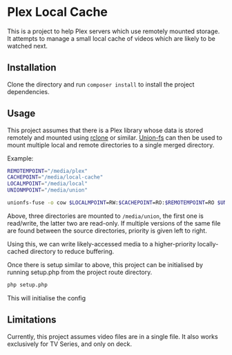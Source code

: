 # Plex Local Cache

This is a project to help Plex servers which use remotely mounted storage. It attempts to manage a small local cache of videos which are likely to be watched next. 

## Installation

Clone the directory and run `composer install` to install the project dependencies. 

## Usage 

This project assumes that there is a Plex library whose data is stored remotely and mounted using [rclone](https://rclone.org) or similar. [Union-fs](http://manpages.ubuntu.com/manpages/trusty/man8/unionfs-fuse.8.html) can then be used to mount multiple local and remote directories to a single merged directory. 

Example:
```bash
REMOTEMPOINT="/media/plex"
CACHEPOINT="/media/local-cache"
LOCALMPOINT="/media/local"
UNIONMPOINT="/media/union"

unionfs-fuse -o cow $LOCALMPOINT=RW:$CACHEPOINT=RO:$REMOTEMPOINT=RO $UNIONMPOINT -o allow_other
```

Above, three directories are mounted to `/media/union`, the first one is read/write, the latter two are read-only. If multiple versions of the same file are found between the source directories, priority is given left to right.

Using this, we can write likely-accessed media to a higher-priority locally-cached directory to reduce buffering. 

Once there is setup similar to above, this project can be initialised by running setup.php from the project route directory. 

```bash
php setup.php
```

This will initialise the config 

## Limitations

Currently, this project assumes video files are in a single file. It also works exclusively for TV Series, and only on deck. 

